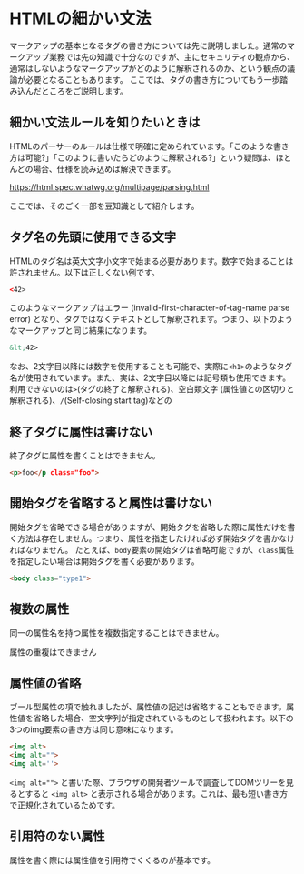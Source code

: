 # HTMLの細かい文法

マークアップの基本となるタグの書き方については先に説明しました。通常のマークアップ業務では先の知識で十分なのですが、主にセキュリティの観点から、通常はしないようなマークアップがどのように解釈されるのか、という観点の議論が必要となることもあります。
ここでは、タグの書き方についてもう一歩踏み込んだところをご説明します。

## 細かい文法ルールを知りたいときは

HTMLのパーサーのルールは仕様で明確に定められています。「このような書き方は可能?」「このように書いたらどのように解釈される?」という疑問は、ほとんどの場合、仕様を読み込めば解決できます。

https://html.spec.whatwg.org/multipage/parsing.html

ここでは、そのごく一部を豆知識として紹介します。

## タグ名の先頭に使用できる文字

HTMLのタグ名は英大文字小文字で始まる必要があります。数字で始まることは許されません。以下は正しくない例です。

```html
<42>
```

このようなマークアップはエラー (invalid-first-character-of-tag-name parse error) となり、タグではなくテキストとして解釈されます。つまり、以下のようなマークアップと同じ結果になります。

```html
&lt;42>
```

なお、2文字目以降には数字を使用することも可能で、実際に`<h1>`のようなタグ名が使用されています。また、実は、2文字目以降には記号類も使用できます。利用できないのは`>`(タグの終了と解釈される)、空白類文字 (属性値との区切りと解釈される)、`/`(Self-closing start tag)などの





## 終了タグに属性は書けない

終了タグに属性を書くことはできません。

```html invalid
<p>foo</p class="foo">
```


## 開始タグを省略すると属性は書けない

開始タグを省略できる場合がありますが、開始タグを省略した際に属性だけを書く方法は存在しません。つまり、属性を指定したければ必ず開始タグを書かなければなりません。
たとえば、`body`要素の開始タグは省略可能ですが、`class`属性を指定したい場合は開始タグを書く必要があります。

```html
<body class="type1">
```




## 複数の属性

同一の属性名を持つ属性を複数指定することはできません。


属性の重複はできません


## 属性値の省略

ブール型属性の項で触れましたが、属性値の記述は省略することもできます。属性値を省略した場合、空文字列が指定されているものとして扱われます。以下の3つのimg要素の書き方は同じ意味になります。

```html
<img alt>
<img alt="">
<img alt=''>
```

`<img alt="">` と書いた際、ブラウザの開発者ツールで調査してDOMツリーを見るとすると `<img alt>` と表示される場合があります。これは、最も短い書き方で正規化されているためです。







## 引用符のない属性

属性を書く際には属性値を引用符でくくるのが基本です。






